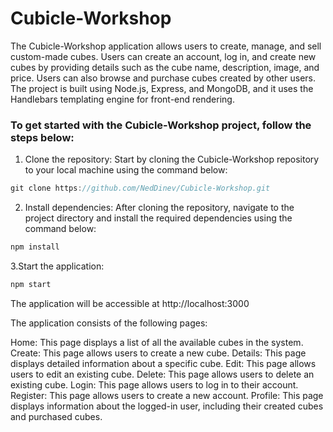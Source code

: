 # Cubicle-Workshop
The Cubicle-Workshop application allows users to create, manage, and sell custom-made cubes. Users can create an account, log in, and create new cubes by providing details such as the cube name, description, image, and price. Users can also browse and purchase cubes created by other users. The project is built using Node.js, Express, and MongoDB, and it uses the Handlebars templating engine for front-end rendering.

### To get started with the Cubicle-Workshop project, follow the steps below:

1. Clone the repository: Start by cloning the Cubicle-Workshop repository to your local machine using the command below:
```js
git clone https://github.com/NedDinev/Cubicle-Workshop.git
```

2. Install dependencies: After cloning the repository, navigate to the project directory and install the required dependencies using the command below:
```js
npm install
```

3.Start the application:
```js
npm start
```
The application will be accessible at http://localhost:3000



The application consists of the following pages:

Home: This page displays a list of all the available cubes in the system.
Create: This page allows users to create a new cube.
Details: This page displays detailed information about a specific cube.
Edit: This page allows users to edit an existing cube.
Delete: This page allows users to delete an existing cube.
Login: This page allows users to log in to their account.
Register: This page allows users to create a new account.
Profile: This page displays information about the logged-in user, including their created cubes and purchased cubes.
